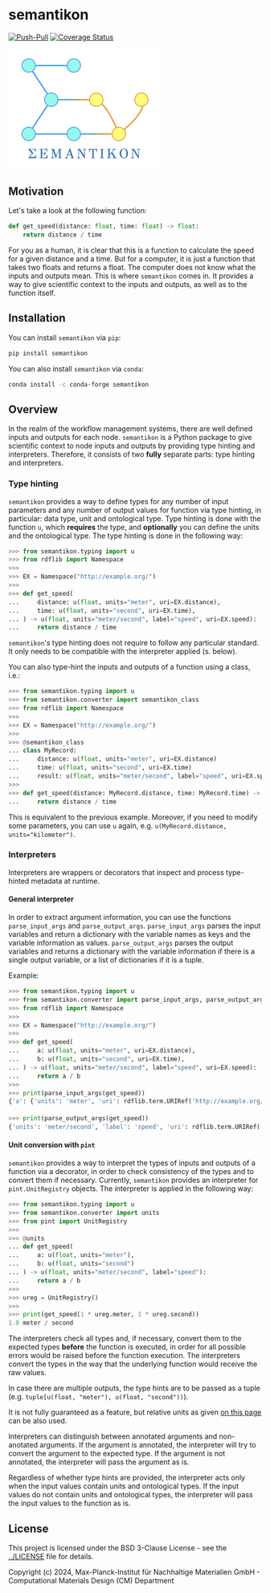 # semantikon

[![Push-Pull](https://github.com/pyiron/semantikon/actions/workflows/push-pull.yml/badge.svg)](https://github.com/pyiron/semantikon/actions/workflows/push-pull.yml)
[![Coverage Status](https://coveralls.io/repos/github/pyiron/semantikon/badge.svg?branch=main)](https://coveralls.io/github/pyiron/semantikon?branch=main)

<img src="../images/logo.jpeg" alt="Logo" width="300"/>


## Motivation

Let's take a look at the following function:

```python
def get_speed(distance: float, time: float) -> float:
    return distance / time
```

For you as a human, it is clear that this is a function to calculate the speed for a given distance and a time. But for a computer, it is just a function that takes two floats and returns a float. The computer does not know what the inputs and outputs mean. This is where `semantikon` comes in. It provides a way to give scientific context to the inputs and outputs, as well as to the function itself.


## Installation

You can install `semantikon` via `pip`:

```bash
pip install semantikon
```

You can also install `semantikon` via `conda`:

```bash
conda install -c conda-forge semantikon
```

## Overview

In the realm of the workflow management systems, there are well defined inputs and outputs for each node. `semantikon` is a Python package to give scientific context to node inputs and outputs by providing type hinting and interpreters. Therefore, it consists of two **fully** separate parts: type hinting and interpreters.

### **Type hinting**

`semantikon` provides a way to define types for any number of input parameters and any number of output values for function via type hinting, in particular: data type, unit and ontological type. Type hinting is done with the function `u`, which **requires** the type, and **optionally** you can define the units and the ontological type. The type hinting is done in the following way:

```python
>>> from semantikon.typing import u
>>> from rdflib import Namespace
>>>
>>> EX = Namespace("http://example.org/")
>>> 
>>> def get_speed(
...     distance: u(float, units="meter", uri=EX.distance),
...     time: u(float, units="second", uri=EX.time),
... ) -> u(float, units="meter/second", label="speed", uri=EX.speed):
...     return distance / time

```

`semantikon`'s type hinting does not require to follow any particular standard. It only needs to be compatible with the interpreter applied (s. below).

You can also type-hint the inputs and outputs of a function using a class, i.e.:


```python
>>> from semantikon.typing import u
>>> from semantikon.converter import semantikon_class
>>> from rdflib import Namespace
>>>
>>> EX = Namespace("http://example.org/")
>>> 
>>> @semantikon_class
... class MyRecord:
...     distance: u(float, units="meter", uri=EX.distance)
...     time: u(float, units="second", uri=EX.time)
...     result: u(float, units="meter/second", label="speed", uri=EX.speed)
>>> 
>>> def get_speed(distance: MyRecord.distance, time: MyRecord.time) -> MyRecord.result:
...     return distance / time

```

This is equivalent to the previous example. Moreover, if you need to modify some parameters, you can use `u` again, e.g. `u(MyRecord.distance, units="kilometer")`.

### **Interpreters**

Interpreters are wrappers or decorators that inspect and process type-hinted metadata at runtime.

#### General interpreter

In order to extract argument information, you can use the functions `parse_input_args` and `parse_output_args`. `parse_input_args` parses the input variables and return a dictionary with the variable names as keys and the variable information as values. `parse_output_args` parses the output variables and returns a dictionary with the variable information if there is a single output variable, or a list of dictionaries if it is a tuple.

Example:

```python
>>> from semantikon.typing import u
>>> from semantikon.converter import parse_input_args, parse_output_args
>>> from rdflib import Namespace
>>>
>>> EX = Namespace("http://example.org/")
>>> 
>>> def get_speed(
...     a: u(float, units="meter", uri=EX.distance),
...     b: u(float, units="second", uri=EX.time),
... ) -> u(float, units="meter/second", label="speed", uri=EX.speed):
...     return a / b
>>> 
>>> print(parse_input_args(get_speed))
{'a': {'units': 'meter', 'uri': rdflib.term.URIRef('http://example.org/distance'), 'dtype': <class 'float'>}, 'b': {'units': 'second', 'uri': rdflib.term.URIRef('http://example.org/time'), 'dtype': <class 'float'>}}

>>> print(parse_output_args(get_speed))
{'units': 'meter/second', 'label': 'speed', 'uri': rdflib.term.URIRef('http://example.org/speed'), 'dtype': <class 'float'>}

```

#### Unit conversion with `pint`

`semantikon` provides a way to interpret the types of inputs and outputs of a function via a decorator, in order to check consistency of the types and to convert them if necessary. Currently, `semantikon` provides an interpreter for `pint.UnitRegistry` objects. The interpreter is applied in the following way:

```python
>>> from semantikon.typing import u
>>> from semantikon.converter import units
>>> from pint import UnitRegistry
>>> 
>>> @units
... def get_speed(
...     a: u(float, units="meter"),
...     b: u(float, units="second")
... ) -> u(float, units="meter/second", label="speed"):
...     return a / b
>>> 
>>> ureg = UnitRegistry()
>>> 
>>> print(get_speed(1 * ureg.meter, 1 * ureg.second))
1.0 meter / second

```

The interpreters check all types and, if necessary, convert them to the expected types **before** the function is executed, in order for all possible errors would be raised before the function execution. The interpreters convert the types in the way that the underlying function would receive the raw values.

In case there are multiple outputs, the type hints are to be passed as a tuple (e.g. `tuple[u(float, "meter"), u(float, "second"))`).

It is not fully guaranteed as a feature, but relative units as given [on this page](https://pint.readthedocs.io/en/0.10.1/wrapping.html#specifying-relations-between-arguments) can be also used.

Interpreters can distinguish between annotated arguments and non-anotated arguments. If the argument is annotated, the interpreter will try to convert the argument to the expected type. If the argument is not annotated, the interpreter will pass the argument as is.

Regardless of whether type hints are provided, the interpreter acts only when the input values contain units and ontological types. If the input values do not contain units and ontological types, the interpreter will pass the input values to the function as is.


## License

This project is licensed under the BSD 3-Clause License - see the [../LICENSE](LICENSE) file for details.

Copyright (c) 2024, Max-Planck-Institut für Nachhaltige Materialien GmbH - Computational Materials Design (CM) Department

